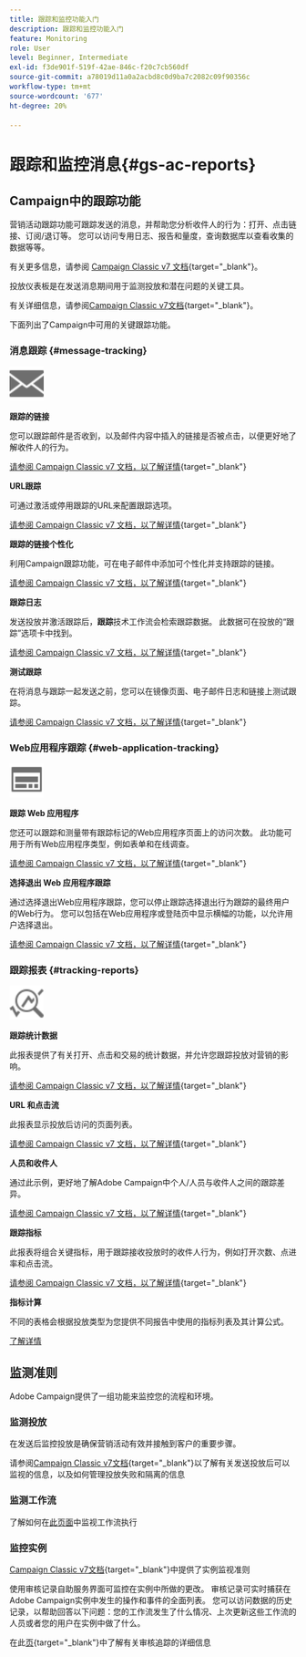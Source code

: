 ```yaml
---
title: 跟踪和监控功能入门
description: 跟踪和监控功能入门
feature: Monitoring
role: User
level: Beginner, Intermediate
exl-id: f3de901f-519f-42ae-846c-f20c7cb560df
source-git-commit: a78019d11a0a2acbd8c0d9ba7c2082c09f90356c
workflow-type: tm+mt
source-wordcount: '677'
ht-degree: 20%

---
```


# 跟踪和监控消息{#gs-ac-reports}

## Campaign中的跟踪功能

营销活动跟踪功能可跟踪发送的消息，并帮助您分析收件人的行为：打开、点击链接、订阅/退订等。 您可以访问专用日志、报告和量度，查询数据库以查看收集的数据等等。

有关更多信息，请参阅 [Campaign Classic v7 文档](https://experienceleague.adobe.com/docs/campaign-classic/using/getting-started/profile-management/editing-a-profile.html?lang=zh-Hans#tracking-tab){target="_blank"}。

投放仪表板是在发送消息期间用于监测投放和潜在问题的关键工具。

有关详细信息，请参阅[Campaign Classic v7文档](https://experienceleague.adobe.com/docs/campaign-classic/using/sending-messages/monitoring-deliveries/delivery-dashboard.html?lang=zh-Hans#sending-messages){target="_blank"}。

下面列出了Campaign中可用的关键跟踪功能。

### 消息跟踪 {#message-tracking}

<img src="assets/do-not-localize/icon-message-tracking.svg" width="60px">

**跟踪的链接**

您可以跟踪邮件是否收到，以及邮件内容中插入的链接是否被点击，以便更好地了解收件人的行为。

[请参阅 Campaign Classic v7 文档，以了解详情](https://experienceleague.adobe.com/docs/campaign-classic/using/sending-messages/tracking-messages/how-to-configure-tracked-links.html#sending-messages){target="_blank"}

**URL跟踪**

可通过激活或停用跟踪的URL来配置跟踪选项。

[请参阅 Campaign Classic v7 文档，以了解详情](https://experienceleague.adobe.com/docs/campaign-classic/using/sending-messages/tracking-messages/personalizing-url-tracking.html#sending-messages){target="_blank"}


**跟踪的链接个性化**

利用Campaign跟踪功能，可在电子邮件中添加可个性化并支持跟踪的链接。

[请参阅 Campaign Classic v7 文档，以了解详情](https://experienceleague.adobe.com/docs/campaign-classic/using/sending-messages/tracking-messages/tracking-personalized-links/tracking-personalized-links.html#sending-messages){target="_blank"}

**跟踪日志**

发送投放并激活跟踪后，**跟踪**&#x200B;技术工作流会检索跟踪数据。 此数据可在投放的“跟踪”选项卡中找到。

[请参阅 Campaign Classic v7 文档，以了解详情](https://experienceleague.adobe.com/docs/campaign-classic/using/sending-messages/tracking-messages/accessing-the-tracking-logs.html#sending-messages){target="_blank"}

**测试跟踪**

在将消息与跟踪一起发送之前，您可以在镜像页面、电子邮件日志和链接上测试跟踪。

[请参阅 Campaign Classic v7 文档，以了解详情](https://experienceleague.adobe.com/docs/campaign-classic/using/sending-messages/tracking-messages/testing-tracking.html#sending-messages){target="_blank"}

### Web应用程序跟踪 {#web-application-tracking}

<img src="assets/do-not-localize/icon-web-app.svg" width="60px">

**跟踪 Web 应用程序**

您还可以跟踪和测量带有跟踪标记的Web应用程序页面上的访问次数。 此功能可用于所有Web应用程序类型，例如表单和在线调查。

[请参阅 Campaign Classic v7 文档，以了解详情](https://experienceleague.adobe.com/docs/campaign-classic/using/designing-content/web-applications/tracking-a-web-application.html?lang=zh-Hans#designing-content){target="_blank"}

**选择退出 Web 应用程序跟踪**

通过选择退出Web应用程序跟踪，您可以停止跟踪选择退出行为跟踪的最终用户的Web行为。 您可以包括在Web应用程序或登陆页中显示横幅的功能，以允许用户选择退出。

[请参阅 Campaign Classic v7 文档，以了解详情](https://experienceleague.adobe.com/docs/campaign-classic/using/designing-content/web-applications/web-application-tracking-opt-out.html?lang=zh-Hans#designing-content){target="_blank"}

### 跟踪报表 {#tracking-reports}

<img src="assets/do-not-localize/icon_monitor.svg" width="60px">

**跟踪统计数据**

此报表提供了有关打开、点击和交易的统计数据，并允许您跟踪投放对营销的影响。

[请参阅 Campaign Classic v7 文档，以了解详情](https://experienceleague.adobe.com/docs/campaign-classic/using/sending-messages/tracking-messages/about-message-tracking.html#tracking-reports){target="_blank"}

**URL 和点击流**

此报表显示投放后访问的页面列表。

[请参阅 Campaign Classic v7 文档，以了解详情](https://experienceleague.adobe.com/docs/campaign-classic/using/reporting/reports-on-deliveries/delivery-reports.html?lang=zh-Hans#urls-and-click-streams){target="_blank"}

**人员和收件人**

通过此示例，更好地了解Adobe Campaign中个人/人员与收件人之间的跟踪差异。

[请参阅 Campaign Classic v7 文档，以了解详情](https://experienceleague.adobe.com/docs/campaign-classic/using/reporting/reports-on-deliveries/person-people-recipients.html?lang=zh-Hans#reporting){target="_blank"}

**跟踪指标**

此报表将组合关键指标，用于跟踪接收投放时的收件人行为，例如打开次数、点进率和点击流。

[请参阅 Campaign Classic v7 文档，以了解详情](https://experienceleague.adobe.com/docs/campaign-classic/using/reporting/reports-on-deliveries/delivery-reports.html?lang=zh-Hans#reporting){target="_blank"}

**指标计算**

不同的表格会根据投放类型为您提供不同报告中使用的指标列表及其计算公式。

[了解详情](../reporting/metrics-calculation.md)

## 监测准则

Adobe Campaign提供了一组功能来监控您的流程和环境。

### 监测投放

在发送后监控投放是确保营销活动有效并接触到客户的重要步骤。

请参阅[Campaign Classic v7文档](https://experienceleague.adobe.com/docs/campaign-classic/using/sending-messages/monitoring-deliveries/about-delivery-monitoring.html?lang=zh-Hans#sending-messages){target="_blank"}以了解有关发送投放后可以监视的信息，以及如何管理投放失败和隔离的信息

### 监测工作流

了解如何在[此页面](https://experienceleague.adobe.com/docs/campaign/automation/workflows/monitoring-workflows/monitor-workflow-execution.html?lang=zh-Hans)中监视工作流执行

### 监控实例

[Campaign Classic v7文档](https://experienceleague.adobe.com/docs/campaign-classic/using/monitoring-campaign-classic/introduction/monitoring-guidelines.html?lang=zh-Hans#monitoring-campaign-classic){target="_blank"}中提供了实例监视准则

使用审核记录自助服务界面可监控在实例中所做的更改。 审核记录可实时捕获在Adobe Campaign实例中发生的操作和事件的全面列表。 您可以访问数据的历史记录，以帮助回答以下问题：您的工作流发生了什么情况、上次更新这些工作流的人员或者您的用户在实例中做了什么。

在此[页](../reporting/audit-trail.md){target="_blank"}中了解有关审核追踪的详细信息
